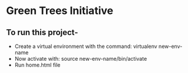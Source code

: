 # Green Trees Initiative

## To run this project-
* Create a virtual environment with the command: virtualenv new-env-name
* Now activate with: source new-env-name/bin/activate
* Run home.html file